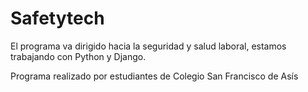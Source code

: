 # Safetytech
El programa va dirigido hacia la seguridad y salud laboral, estamos trabajando con Python y Django.

Programa realizado por estudiantes de Colegio San Francisco de Asís

